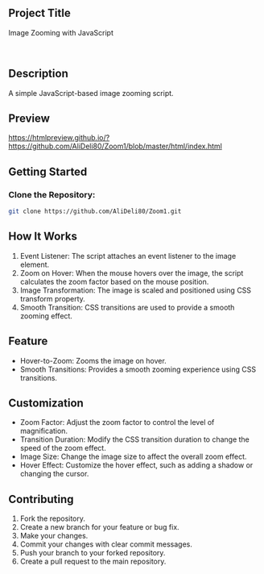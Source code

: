 ## Project Title

Image Zooming with JavaScript

<br>

## Description

A simple JavaScript-based image zooming script.

## Preview

https://htmlpreview.github.io/?https://github.com/AliDeli80/Zoom1/blob/master/html/index.html

## Getting Started

### Clone the Repository:

  ```sh
  git clone https://github.com/AliDeli80/Zoom1.git
  ```

## How It Works

1. Event Listener: The script attaches an event listener to the image element.
2. Zoom on Hover: When the mouse hovers over the image, the script calculates the zoom factor based on the mouse position.
3. Image Transformation: The image is scaled and positioned using CSS transform property.
4. Smooth Transition: CSS transitions are used to provide a smooth zooming effect.

## Feature

- Hover-to-Zoom: Zooms the image on hover.
- Smooth Transitions: Provides a smooth zooming experience using CSS transitions.

## Customization

- Zoom Factor: Adjust the zoom factor to control the level of magnification.
- Transition Duration: Modify the CSS transition duration to change the speed of the zoom effect.
- Image Size: Change the image size to affect the overall zoom effect.
- Hover Effect: Customize the hover effect, such as adding a shadow or changing the cursor.

## Contributing
1.  Fork the repository.
2.  Create a new branch for your feature or bug fix.
3.  Make your changes.
4.  Commit your changes with clear commit messages.
5.  Push your branch to your forked repository.
6.  Create a pull request to the main repository.   
